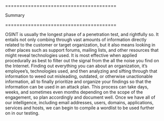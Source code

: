 =======================================

Summary

=======================================

OSINT is usually the longest phase of a penetration test, and rightfully so. It entails not only combing through vast amounts of information directly related to the customer or target organization, but it also means looking in other places such as support forums, mailing lists, and other resources that might reveal technologies used. It is most effective when applied procedurally as best to filter out the signal from the all the noise you find on the Internet. Finding out everything you can about an organization, it’s employee’s, technologies used, and then analyzing and sifting through that information to weed out misleading, outdated, or otherwise unactionable information, all to finally prioritize and organize your findings so that the information can be used in an attack plan. This process can take days, weeks, and sometimes even months depending on the scope of the engagement, so plan accordingly and document well. Once we have all of our intelligence, including email addresses, users, domains, applications, services and hosts, we can begin to compile a wordlist to be used further on in our testing.

